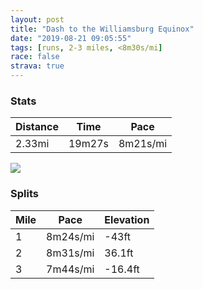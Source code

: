 ```yaml
---
layout: post
title: "Dash to the Williamsburg Equinox"
date: "2019-08-21 09:05:55"
tags: [runs, 2-3 miles, <8m30s/mi]
race: false
strava: true
---
```


### Stats

| Distance | Time | Pace |
|----------|------|------|
|2.33mi|19m27s|8m21s/mi|

<img src='https://maps.googleapis.com/maps/api/staticmap?maptype=roadmap&path=enc:yhiwF|bkbMD`@AJOJIDK?_@?ICMAa@Vm@R_@D]@YHi@@[DKCO@UJg@BmATSJY?_@J[BIBy@@kAH_ANM?ECUPKDmALg@@oBb@Q?WQKFUH}BRc@Fq@@gAPi@FW?[F[@wCp@_DP_ANWFe@D_@Pu@N}AFWDMDWDg@RE@KGS?i@Rg@JuCBIBIH{@Ls@RS?KDMZCCGBQCYAW@YDq@Cg@H[?q@By@Ns@\]Va@t@cB~AeAjAu@bAg@`@ORQN_@j@aAv@KTo@l@U`@q@x@yAzAa@p@cAbAg@h@AFQJYd@UN_@n@u@dAw@x@W^u@~@{AtAg@x@_@RMDY@k@]aASu@YcBKc@EO?]E_@?WCc@?g@K]BQA_@]c@I]YQGKKKEY_@g@Mc@Uk@S}@a@c@IoAw@WKUEUIaAm@]MII}@e@]Ke@a@]MeAg@[UWYe@c@k@a@i@{@SU_@]QGe@_@&key=AIzaSyC1MId7bFpkLXNAaYhBSTb8jLyiSqzbDtM&size=800x800&markers=color:yellow|label:S|40.68509,-73.95391&markers=color:green|label:F|40.71570000000003,-73.96004999999998'>

### Splits

| Mile | Pace | Elevation |
|------|------|-----------|
|1|8m24s/mi|-43ft|
|2|8m31s/mi|36.1ft|
|3|7m44s/mi|-16.4ft|
